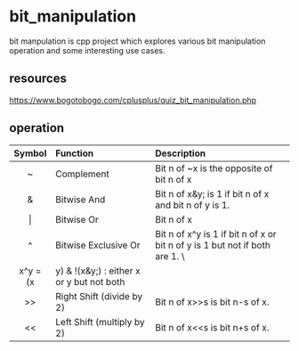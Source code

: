 # bit_manipulation
bit manpulation is cpp project which explores various bit manipulation operation and some interesting use cases.

## resources ##
https://www.bogotobogo.com/cplusplus/quiz_bit_manipulation.php

## operation ##

|Symbol	        | Function	                | Description |
|  :---:        | :---                      | :--- |
| ~	            | Complement	            | Bit n of ~x is the opposite of bit n of x |
| &	            | Bitwise And	            | Bit n of x&y; is 1 if bit n of x and bit n of y is 1. |
| \|	        | Bitwise Or	            | Bit n of x|y is 1 if bit n of x or bit n of y is 1. |
| ^	            | Bitwise Exclusive Or	    | Bit n of x^y is 1 if bit n of x or bit n of y is 1 but not if both are 1. \
                                                x^y = (x|y) & !(x&y;) : either x or y but not both |
| >>            | Right Shift (divide by 2) | Bit n of x>>s is bit n-s of x. |
| <<            | Left Shift (multiply by 2)    | Bit n of x<<s is bit n+s of x. |
